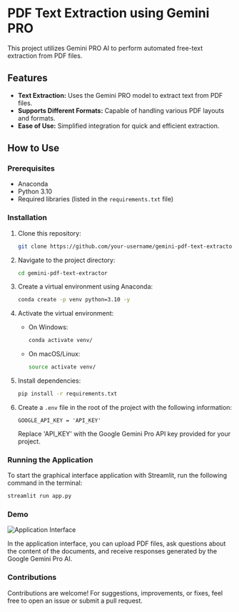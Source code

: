 # PDF Text Extraction using Gemini PRO

<!-- If you have a logo, place the link here [Gemini PRO Logo](link_to_logo.png)  -->

This project utilizes Gemini PRO AI to perform automated free-text extraction from PDF files.

## Features

- **Text Extraction:** Uses the Gemini PRO model to extract text from PDF files.
- **Supports Different Formats:** Capable of handling various PDF layouts and formats.
- **Ease of Use:** Simplified integration for quick and efficient extraction.

## How to Use

### Prerequisites

- Anaconda
- Python 3.10
- Required libraries (listed in the `requirements.txt` file)

### Installation

1. Clone this repository:

   ```bash
   git clone https://github.com/your-username/gemini-pdf-text-extractor.git
   ```

2. Navigate to the project directory:

   ```bash
   cd gemini-pdf-text-extractor
   ```

3. Create a virtual environment using Anaconda:

   ```bash
   conda create -p venv python=3.10 -y
   ```

4. Activate the virtual environment:

   - On Windows:

     ```bash
     conda activate venv/
     ```

   - On macOS/Linux:

     ```bash
     source activate venv/
     ```

5. Install dependencies:

   ```bash
   pip install -r requirements.txt
   ```

6. Create a `.env` file in the root of the project with the following information:

   ```
   GOOGLE_API_KEY = 'API_KEY'
   ```
   
   Replace 'API_KEY' with the Google Gemini Pro API key provided for your project.

### Running the Application

To start the graphical interface application with Streamlit, run the following command in the terminal:

```bash
streamlit run app.py
```

### Demo

![Application Interface](https://github.com/user-attachments/assets/5e552851-30a5-4363-aa4d-0e05a6fbf970)

In the application interface, you can upload PDF files, ask questions about the content of the documents, and receive responses generated by the Google Gemini Pro AI.

### Contributions

Contributions are welcome! For suggestions, improvements, or fixes, feel free to open an issue or submit a pull request.
